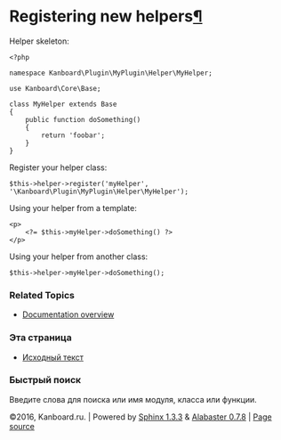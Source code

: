 Registering new helpers[¶](#registering-new-helpers "Ссылка на этот заголовок")
===============================================================================

Helper skeleton:

    <?php

    namespace Kanboard\Plugin\MyPlugin\Helper\MyHelper;

    use Kanboard\Core\Base;

    class MyHelper extends Base
    {
        public function doSomething()
        {
            return 'foobar';
        }
    }

Register your helper class:

    $this->helper->register('myHelper', '\Kanboard\Plugin\MyPlugin\Helper\MyHelper');

Using your helper from a template:

    <p>
        <?= $this->myHelper->doSomething() ?>
    </p>

Using your helper from another class:

    $this->helper->myHelper->doSomething();

### Related Topics

-   [Documentation overview](index.html)

### Эта страница

-   [Исходный текст](_sources/plugin-helpers.txt)

### Быстрый поиск

Введите слова для поиска или имя модуля, класса или функции.

©2016, Kanboard.ru. | Powered by [Sphinx 1.3.3](http://sphinx-doc.org/)
& [Alabaster 0.7.8](https://github.com/bitprophet/alabaster) | [Page
source](_sources/plugin-helpers.txt)
